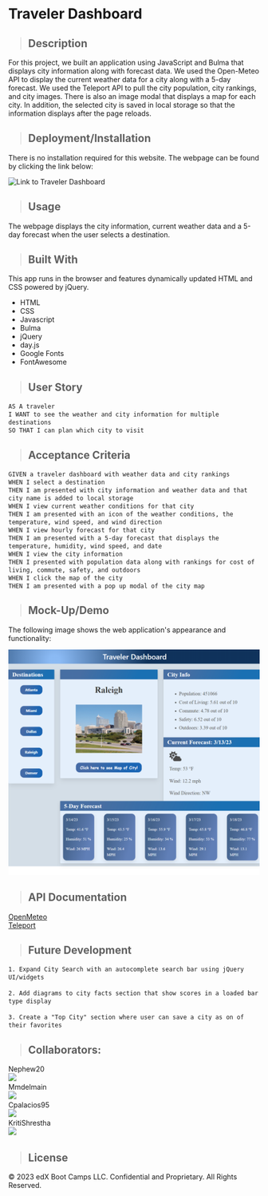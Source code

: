 # Traveler Dashboard

>## Description 
For this project, we built an application using JavaScript and Bulma that displays city information along with forecast data. We used the Open-Meteo API to display the current weather data for a city along with a 5-day forecast. We used the Teleport API to pull the city population, city rankings, and city images. There is also an image modal that displays a map for each city. In addition, the selected city is saved in local storage so that the information displays after the page reloads.

>## Deployment/Installation

There is no installation required for this website. The webpage can be found by clicking the link below:

![Link to Traveler Dashboard](https://kritishrestha.github.io/Traveler-Dashboard/)

>## Usage
The webpage displays the city information, current weather data and a 5-day forecast when the user selects a destination.

>## Built With

This app runs in the browser and features dynamically updated HTML and CSS powered by jQuery.

  * HTML
  * CSS
  * Javascript
  * Bulma
  * jQuery
  * day.js
  * Google Fonts
  * FontAwesome

>## User Story

```
AS A traveler
I WANT to see the weather and city information for multiple destinations
SO THAT I can plan which city to visit 
```

>## Acceptance Criteria 

```
GIVEN a traveler dashboard with weather data and city rankings
WHEN I select a destination
THEN I am presented with city information and weather data and that city name is added to local storage
WHEN I view current weather conditions for that city
THEN I am presented with an icon of the weather conditions, the temperature, wind speed, and wind direction
WHEN I view hourly forecast for that city
THEN I am presented with a 5-day forecast that displays the temperature, humidity, wind speed, and date
WHEN I view the city information
THEN I presented with population data along with rankings for cost of living, commute, safety, and outdoors
WHEN I click the map of the city
THEN I am presented with a pop up modal of the city map
```

>## Mock-Up/Demo

The following image shows the web application's appearance and functionality:

![Traveler-Dashboard-Demo](./assets/images/Traveler-Dashboard-Demo.png)

>## API Documentation
[OpenMeteo](https://open-meteo.com/en/docs) </br>
[Teleport](https://developers.teleport.org/api/getting_started/)

>## Future Development


    1. Expand City Search with an autocomplete search bar using jQuery UI/widgets

    2. Add diagrams to city facts section that show scores in a loaded bar type display

    3. Create a "Top City" section where user can save a city as on of their favorites



>## Collaborators:

Nephew20 <br>
<a href="https://github.com/Nephew20/">
  <img src="https://contrib.rocks/image?repo=Nephew20/testing-repo" />
</a><br>
Mmdelmain <br>
<a href="https://github.com/mdelmain/">
  <img src="https://contrib.rocks/image?repo=mdelmain/test-repo" />
</a><br>
Cpalacios95 <br>
<a href="https://github.com/Carolinapalacios95/">
  <img src="https://contrib.rocks/image?repo=Carolinapalacios95/portfolio" />
</a><br>
KritiShrestha <br>
<a href="https://github.com/KritiShrestha/">
  <img src="https://contrib.rocks/image?repo=KritiShrestha/bingo-class" />
</a>

>## License
© 2023 edX Boot Camps LLC. Confidential and Proprietary. All Rights Reserved.
